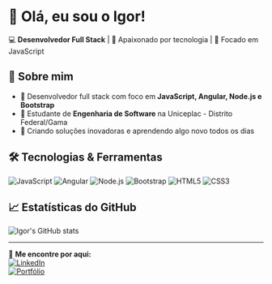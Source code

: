 # 👋 Olá, eu sou o Igor!

💻 **Desenvolvedor Full Stack** | 🚀 Apaixonado por tecnologia | 🎯 Focado em JavaScript

## 🚀 Sobre mim
- 🔹 Desenvolvedor full stack com foco em **JavaScript, Angular, Node.js e Bootstrap**
- 🔹 Estudante de **Engenharia de Software** na Uniceplac - Distrito Federal/Gama
- 🔹 Criando soluções inovadoras e aprendendo algo novo todos os dias

## 🛠️ Tecnologias & Ferramentas
![JavaScript](https://img.shields.io/badge/-JavaScript-F7DF1E?style=flat-square&logo=javascript&logoColor=black)
![Angular](https://img.shields.io/badge/-Angular-DD0031?style=flat-square&logo=angular&logoColor=white)
![Node.js](https://img.shields.io/badge/-Node.js-339933?style=flat-square&logo=node.js&logoColor=white)
![Bootstrap](https://img.shields.io/badge/-Bootstrap-7952B3?style=flat-square&logo=bootstrap&logoColor=white)
![HTML5](https://img.shields.io/badge/-HTML5-E34F26?style=flat-square&logo=html5&logoColor=white)
![CSS3](https://img.shields.io/badge/-CSS3-1572B6?style=flat-square&logo=css3&logoColor=white)

## 📈 Estatísticas do GitHub
![Igor's GitHub stats](https://github-readme-stats.vercel.app/api?username=Igorms27&show_icons=true&theme=radical)

---

🔗 **Me encontre por aqui:**  
[![LinkedIn](https://img.shields.io/badge/-LinkedIn-blue?style=flat-square&logo=Linkedin&logoColor=white)](https://www.linkedin.com/in/igor-moreira-b2b719208/)  
[![Portfólio](https://img.shields.io/badge/-Meu%20Portfólio-orange?style=flat-square&logo=react&logoColor=white)](https://igorms.pages.dev/)
